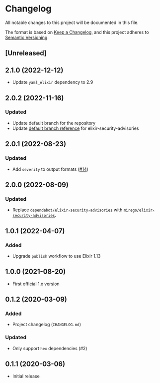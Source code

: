 # Changelog

All notable changes to this project will be documented in this file.

The format is based on [Keep a Changelog](https://keepachangelog.com/en/1.0.0/), and this project adheres to [Semantic Versioning](https://semver.org/spec/v2.0.0.html).

## [Unreleased]

## 2.1.0 (2022-12-12)

- Update `yaml_elixir` dependency to 2.9

## 2.0.2 (2022-11-16)

### Updated

- Update default branch for the repository
- Update [default branch reference](https://github.com/mirego/elixir-security-advisories/pull/4) for elixir-security-advisories

## 2.0.1 (2022-08-23)

### Updated

- Add `severity` to output formats ([#14](https://github.com/mirego/mix_audit/pull/14))

## 2.0.0 (2022-08-09)

### Updated

- Replace [`dependabot/elixir-security-advisories`](https://github.com/dependabot/elixir-security-advisories) with [`mirego/elixir-security-advisories`](https://github.com/mirego/elixir-security-advisories).

## 1.0.1 (2022-04-07)

### Added

- Upgrade `publish` workflow to use Elixir 1.13

## 1.0.0 (2021-08-20)

- First official 1.x version

## 0.1.2 (2020-03-09)

### Added

- Project changelog (`CHANGELOG.md`)

### Updated

- Only support `hex` dependencies (#2)

## 0.1.1 (2020-03-06)

- Initial release
